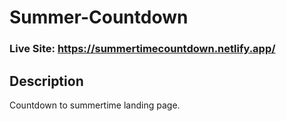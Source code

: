 # Summer-Countdown
### Live Site: https://summertimecountdown.netlify.app/

## Description
Countdown to summertime landing page.
